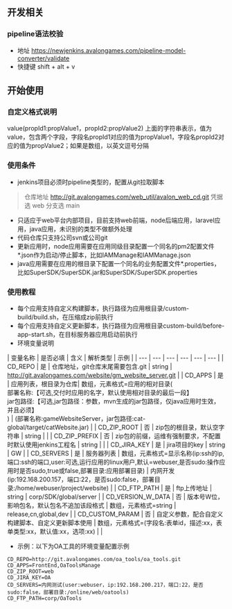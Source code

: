## 开发相关

### pipeline语法校验
+ 地址 https://newjenkins.avalongames.com/pipeline-model-converter/validate
+ 快捷键 shift + alt + v

## 开始使用

### 自定义格式说明
value(propId1:propValue1，propId2:propValue2)
上面的字符串表示，值为value，包含两个字段，字段名propId1对应的值为propValue1，字段名propId2对应的值为propValue2；如果是数组，以英文逗号分隔

### 使用条件
+ jenkins项目必须时pipeline类型的，配置从git拉取脚本
> 仓库地址 http://git.avalongames.com/web_util/avalon_web_cd.git
> 凭据选 web
> 分支选 main
+ 只适应于web平台内部项目，目前支持web前端，node后端应用，laravel应用，java应用，未识别的类型不做额外处理
+ 代码仓库只支持公司svn或公司git
+ 更新应用时，node应用需要在应用同级目录配置一个同名的pm2配置文件*.json作为启动/停止脚本，比如IAMManage和IAMManage.json
+ java应用需要在应用的根目录下配置一个同名的业务配置文件*.properties，比如SuperSDK/SuperSDK.jar和SuperSDK/SuperSDK.properties

### 使用教程
+ 每个应用支持自定义构建脚本，执行路径为应用根目录/custom-build/build.sh，在压缩成zip前执行
+ 每个应用支持自定义更新脚本，执行路径为应用根目录custom-build/before-app-start.sh，在目标服务器应用启动前执行
+ 环境变量说明

<style>
table th:first-of-type {
    width: 160px;
}
table th:nth-of-type(2) {
    width: 20px;
}
table th:nth-of-type(3) {
    width: 100px;
}
table th:nth-of-type(4) {

}
table th:nth-of-type(5) {
    width: 100px;
}

</style>

| 变量名称 | 是否必填 | 含义 | 解析类型 | 示例 |
| --- | --- | --- | --- | --- | --- |
| CD_REPO | 是 | 仓库地址，git仓库末尾需要包含.git | string | http://git.avalongames.com/website/gm_website_server.git |
| CD_APPS | 是 | 应用列表，根目录为仓库| 数组，元素格式=应用的相对目录(<br>部署名称:【可选,交付时应用的名字，默认使用相对目录的最后一段】<br>jar包路径:【可选,jar包路径：参数，mvn生成的jar包路径，仅java应用时生效，并且必须】<br>)  | (部署名称:gameWebsiteServer，jar包路径:cat-global/target/catWebsite.jar) |
| CD_ZIP_ROOT | 否 | zip包的根目录，默认空字符串 | string | |
| CD_ZIP_PREFIX | 否 | zip包的前缀，运维有强制要求，不配置时默认使用jenkins工程名 | string | |
| CD_JIRA_KEY | 是 | jira项目的key | string | GW |
| CD_SERVERS | 是 | 服务器列表 | 数组，元素格式=显示名称(ip:ssh的ip,端口:ssh的端口,user:可选,运行应用的linux用户,默认=webuser,是否sudo:操作应用时是否sudo,true或false,部署目录:应用部署目录) | 内网开发(ip:192.168.200.157，端口:22，是否sudo:false，部署目录:/home/webuser/project/website) |
| CD_FTP_PATH | 是 | ftp上传地址 | string | corp/SDK/global/server |
| CD_VERSION_W_DATA | 否 | 版本号W位，影响包名，默认包名不追加该段格式 | 数组，元素格式=string | release,cn,global,dev |
| CD_CUSTOM_PARAM | 否 | 自定义参数，配合自定义构建脚本、自定义更新脚本使用 | 数组，元素格式=(字段名:表单id，描述:xx，表单类型:xx，默认值:xx，选项:xx) |  |

+ 示例：以下为OA工具的环境变量配置示例

```
CD_REPO=http://git.avalongames.com/oa_tools/oa_tools.git
CD_APPS=FrontEnd,OaToolsManage
CD_ZIP_ROOT=web
CD_JIRA_KEY=OA
CD_SERVERS=内网测试(user:webuser，ip:192.168.200.217，端口:22，是否sudo:false，部署目录:/online/web/oatools)
CD_FTP_PATH=corp/OaTools

```